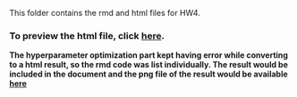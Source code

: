This folder contains the rmd and html files for HW4. 

### **To preview the html file, click [here](https://htmlpreview.github.io/?https://github.com/pennysyf/Yifan-s-HW-for-Stats418/blob/master/HW4/Yifan_Sun_HW4.html).** 

**The hyperparameter optimization part kept having error while converting to a html result, so the rmd code was list individually. The result would be included in the document and the png file of the result would be available [here](https://github.com/pennysyf/Yifan-s-HW-for-Stats418/tree/master/HW4/Result_of_hyperpara_opti)**
